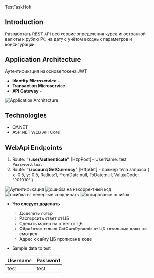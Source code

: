 TestTaskHoff

## Introduction
Разработать REST API веб сервис определения курса иностранной валюты к рублю РФ на дату с учётом входных параметров и конфигурации.

## Application Architecture

Аутентификация на основе токена JWT

- **Identity Microservice** - 
- **Transaction Microservice** - 
- **API Gateway** - 

![Application Architecture](https://8dmbiq.dm.files.1drv.com/y4mKz6TDtiwhrfo2mdUgvzle36Bnj7PMCvY6fP6kixwU3c3_CMb_rnnYOxg9WKn8LMmc5F__p2w3NWJc0o1vmCFmhHd5hRbr0S4MnMFnx09qvdSHE_E_40H0pQOxE0om2T2czVDOAInkTXn4xgdx_FmRgo8OaBh2XYqFHTf2zmYmF71tqRqlLzlsYBo1x1_CvdCt8U6AbjMhYznbgeBkGUKPQ?width=625&height=243&cropmode=none)


## Technologies
- C#.NET
- ASP.NET WEB API Core


## WebApi Endpoints


1. Route: **"/user/authenticate"** [HttpPost] - 
UserName: test  
Password: test
2. Route: **"/account/GetCurrency"** [HttpGet] - пример тела запроса
{
    x:-0.5,
    y:-0.5,
    Radius:1,
    FromDate:null,
    ToDate:null,
    ValutaCode: "R01010"
}


![Аутентификация](https://clip2net.com/clip/m0/2c531-clip-56kb.png?nocache=1)
![ошибка на некорректный код](https://clip2net.com/clip/m0/a91df-clip-38kb.png?nocache=1)
![ошибка на неверные координаты](https://clip2net.com/clip/m0/f762a-clip-36kb.png?nocache=1)
![логирование ошибок](https://clip2net.com/clip/m0/78e7d-clip-245kb.png?nocache=1)

- **Что следует доделать**
    - Доделать логер
    - Распарсить ответ от ЦБ
    - Сделать мапер на ответ от ЦБ
    - Обработан только GetCursDynamic от ЦБ остальные даже не смотрел
    - Адрес  к сайту ЦБ прописан в коде 



- Sample data to test

| Username | Password |
| -------- | -------- |
|   test   | test     |


